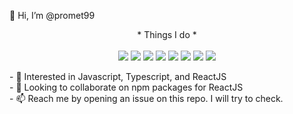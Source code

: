 👋 Hi, I’m @promet99
<p align="center">
  <div align="center"> * Things I do * </div>
  </br>
  
  <div align="center"> 
    <img src="https://img.shields.io/badge/Typescript-007acc?style=flat-square&logo=typescript&logoColor=white"/></a>
    <img src="https://img.shields.io/badge/Javascript-f7df1e?style=flat-square&logo=javascript&logoColor=white"/></a>
    <img src="https://img.shields.io/badge/css-1572B6?style=flat-square&logo=css3&logoColor=white"/></a>
    <img src="https://img.shields.io/badge/html-E34F26?style=flat-square&logo=css3&logoColor=white"/></a>
    <img src="https://img.shields.io/badge/React-61dafb?style=flat-square&logo=React&logoColor=white"/></a>
    <img src="https://img.shields.io/badge/Node.Js-339933?style=flat-square&logo=Node-dot-js&logoColor=white"/></a>
    <img src="https://img.shields.io/badge/GitHub Actions-2088ff?style=flat-square&logo=github-actions&logoColor=white"/></a>
    <img src="https://img.shields.io/badge/aws-232f3e?style=flat-square&logo=amazon-aws&logoColor=white"/></a>
  </div>
</p>
- 👀 Interested in Javascript, Typescript, and ReactJS  </br>
- 💞️ Looking to collaborate on npm packages for ReactJS    </br>
- 📫 Reach me by opening an issue on this repo. I will try to check.    </br>

